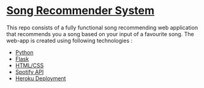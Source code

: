 # [Song Recommender System](https://song-recsys.herokuapp.com/)

This repo consists of a fully functional song recommending web application that recommends you a song based on your input of a favourite song.
The web-app is created using following technologies :
- [Python](https://www.python.org/)
- [Flask](https://flask.palletsprojects.com/en/2.0.x/) 
- [HTML/CSS](https://developer.mozilla.org/en-US/docs/Web/CSS)
- [Spotify API](https://developer.spotify.com/documentation/web-api/)
- [Heroku Deployment](https://devcenter.heroku.com/)
